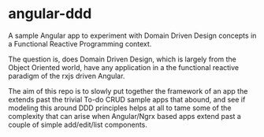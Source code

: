# angular-ddd
A sample Angular app to experiment with Domain Driven Design concepts in a Functional Reactive Programming context.

The question is, does Domain Driven Design, which is largely from the Object Oriented world, have any application in a the functional reactive paradigm of the rxjs driven Angular. 

The aim of this repo is to slowly put together the framework of an app the extends past the trivial To-do CRUD sample apps that abound, and see if modeling this around DDD principles helps at all to tame some of the complexity that can arise when Angular/Ngrx based apps extend past a couple of simple add/edit/list components.
